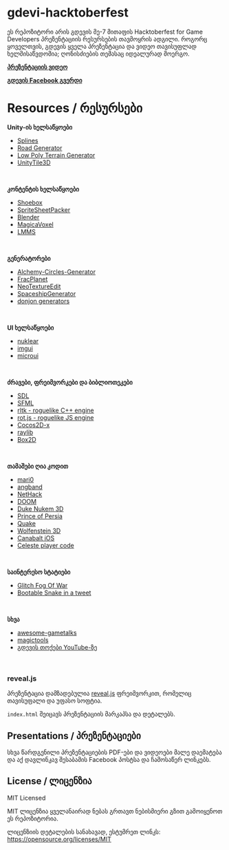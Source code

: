 # gdevi-hacktoberfest
ეს რეპოზიტორი არის გდევის მე-7 მითაფის Hacktoberfest for Game Developers პრეზენტაციის რესურსების თავმოყრის ადგილი. როგორც ყოველთვის, გდევის ყველა პრეზენტაცია და ვიდეო თავისუფლად ხელმისაწვდომია; ღონისძიების თემასაც იდეალურად მოერგო.

[**პრეზენტაციის ვიდეო**](https://youtu.be/T1hKY0VIhkw)

[**გდევის Facebook გვერდი**](https://facebook.com/gdevimeetup)

# Resources / რესურსები

**Unity-ის ხელსაწყოები**
* [Splines](https://github.com/JPBotelho/Splines)
* [Road Generator](https://github.com/JPBotelho/Unity-Road-Generator)
* [Low Poly Terrain Generator](https://github.com/JPBotelho/Voxel-Terrain)
* [UnityTile3D](https://github.com/NoelFB/UnityTile3D)
<br>

**კონტენტის ხელსაწყოები**
* [Shoebox](http://renderhjs.net/shoebox)
* [SpriteSheetPacker](https://github.com/nickgravelyn/SpriteSheetPacker)
* [Blender](https://blender.com)
* [MagicaVoxel](https://ephtracy.github.io)
* [LMMS](https://lmms.io)
<br>

**გენერატორები**
* [Alchemy-Circles-Generator](https://github.com/CiaccoDavide/Alchemy-Circles-Generator)
* [FracPlanet](https://sourceforge.net/projects/fracplanet)
* [NeoTextureEdit](http://neotextureedit.sourceforge.net)
* [SpaceshipGenerator](https://github.com/a1studmuffin/SpaceshipGenerator)
* [donjon generators](https://donjon.bin.sh)
<br>

**UI ხელსაწყოები**
* [nuklear](https://github.com/vurtun/nuklear)
* [imgui](https://github.com/ocornut/imgui)
* [microui](https://github.com/rxi/microui)
<br>

**ძრავები, ფრეიმვორკები და ბიბლიოთეკები**
* [SDL](https://www.libsdl.org/)
* [SFML](https://www.sfml-dev.org/)
* [rltk - roguelike C++ engine](https://github.com/thebracket/rltk)
* [rot.js - roguelike JS engine](http://ondras.github.io/rot.js/hp/)
* [Cocos2D-x](http://www.cocos2d-x.org/)
* [raylib](https://github.com/raysan5/raylib)
* [Box2D](https://box2d.org/about/)
<br>

**თამაშები ღია კოდით**
* [mari0](https://github.com/Stabyourself/mari0)
* [angband](https://github.com/angband/angband)
* [NetHack](https://github.com/NetHack/NetHack)
* [DOOM](https://github.com/id-Software/DOOM)
* [Duke Nukem 3D](http://legacy.3drealms.com/duke3d/)
* [Prince of Persia](https://github.com/jmechner/Prince-of-Persia-Apple-II)
* [Quake](https://github.com/id-Software/Quake)
* [Wolfenstein 3D](https://github.com/id-Software/wolf3d)
* [Canabalt iOS](https://github.com/ericjohnson/canabalt-ios)
* [Celeste player code](https://github.com/NoelFB/Celeste)
<br>

**საინტერესო სტატიები**
* [Glitch Fog Of War](http://phidinh.com/rcfog.html)
* [Bootable Snake in a tweet](https://www.quaxio.com/bootable_cd_retro_game_tweet/)
<br>

**სხვა**
* [awesome-gametalks](https://github.com/hzoo/awesome-gametalks)
* [magictools](https://github.com/ellisonleao/magictools)
* [გდევის თოქები YouTube-ზე](https://www.youtube.com/playlist?list=PLZUDQ5ngtNAGQk7cXF3CAisysOG8rFiZ_)
<br>

### reveal.js
პრეზენტაცია დამზადებულია [reveal.js](https://github.com/hakimel/reveal.js) ფრეიმვორკით, რომელიც თავისუფალი და უფასო სოფტია.

`index.html` შეიცავს პრეზენტაციის მარკაპსა და დეტალებს.


## Presentations / პრეზენტაციები
სხვა წარდგენილი პრეზენტაციების PDF-ები და ვიდეოები მალე დაემატება და აქ დავლინკავ შესაბამის Facebook პოსტსა და ჩამოსაწერ ლინკებს.

## License / ლიცენზია
MIT Licensed

MIT ლიცენზია ყველანაირად ნებას გრთავთ ნებისმიერი გზით გამოიყენოთ ეს რეპოზიტორია.

ლიცენზიის დეტალების სანახავად, ესტუმრეთ ლინკს: https://opensource.org/licenses/MIT


